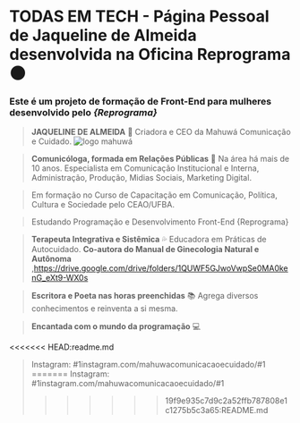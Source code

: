 # TODAS EM TECH - Página Pessoal de Jaqueline de Almeida  desenvolvida  na Oficina Reprograma :new_moon:
### Este é um projeto de formação de Front-End para mulheres desenvolvido pelo *{Reprograma}*

> **JAQUELINE DE ALMEIDA** :crescent_moon: 
> Criadora e CEO da Mahuwá Comunicação e Cuidado. 
![logo mahuwá](https://mahuwacomcuidado.files.wordpress.com/2015/02/mahuwc3a1.jpg?w=1086&h=1098)

> **Comunicóloga, formada em Relações Públicas** :stars: 
> Na área há mais de 10 anos. Especialista em Comunicação Institucional e Interna, Administração, Produção, Midias Sociais, Marketing Digital.

> Em formação no Curso de Capacitação em Comunicação, Política, Cultura e Sociedade pelo CEAO/UFBA.

> Estudando Programação e Desenvolvimento Front-End {Reprograma}


> **Terapeuta Integrativa e Sistêmica** :sweat_drops: 
Educadora em Práticas de Autocuidado.
> **Co-autora do Manual de Ginecologia Natural e Autônoma**  ,<https://drive.google.com/drive/folders/1QUWF5GJwoVwpSe0MA0kenG_eXt9-WX0s>

>**Escritora e Poeta nas horas preenchidas** :books: 
Agrega diversos conhecimentos e reinventa a si mesma.

>**Encantada com o mundo da programação** :computer: 

<<<<<<< HEAD:readme.md
>Instagram: #1instagram.com/mahuwacomunicacaoecuidado/#1
=======
Instagram: #1instagram.com/mahuwacomunicacaoecuidado/#1
>>>>>>> 19f9e935c7d9c2a52ffb787808e1c1275b5c3a65:README.md
